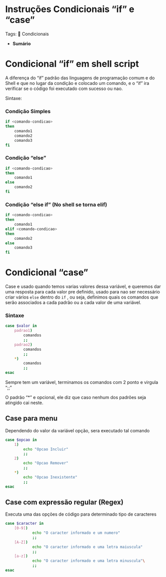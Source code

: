 # Instruções Condicionais “if” e “case”

Tags: 🔀 Condicionais

- **Sumário**

# Condicional “if” em shell script

A diferença do “if” padrão das linguagens de programação comum e do Shell e que no lugar da condição e colocado um comando, e o “if” ira verificar se o código foi executado com sucesso ou nao.

Sintaxe:

### Condição Simples

```bash
if <comando-condicao>
then
	comando1
	comando2
	comando3
fi
```

### Condição “else”

```bash
if <comando-condicao>
then
	comando1
else
	comando2
fi
```

### Condição “else if” (No shell se torna elif)

```bash
if <comando-condicao>
then
	comando1
elif <comando-condicao>
then
	comando2
else
	comando3
fi
```

# Condicional “case”

Case e usado quando temos varias valores dessa variável, e queremos dar uma resposta para cada valor pre definido, usado para nao ser necessário criar vários `else` dentro do `if` , ou seja, definimos quais os comandos que serão associados a cada padrão ou a cada valor de uma variável.

### Sintaxe

```bash
case $valor in
	padrao1)
		comandos
		;;
	padrao2)
		comandos
		;;
	*)
		comandos
		;;
esac
```

Sempre tem um variável, terminamos os comandos com 2 ponto e virgula “;;”

O padrão “*” e opcional, ele diz que caso nenhum dos padrões seja atingido cai neste.

## Case para menu

Dependendo do valor da variável opção, sera executado tal comando

```bash
case $opcao in
	1)
		echo "Opcao Incluir"
		;;
	2)
		echo "Opcao Remover"
		;;
	*)
		echo "Opcao Inexistente"
		;;
esac
```

## Case com expressão regular (Regex)

Executa uma das opções de código para determinado tipo de caracteres

```bash
case $caracter in
	[0-9])
			echo "O caracter informado e um numero"
			;;
	[A-Z])
			echo "O caracter informado e uma letra maiuscula"
			;;
	[a-z])
			echo "O caracter informado e uma letra minuscula"\
			;;
esac
```